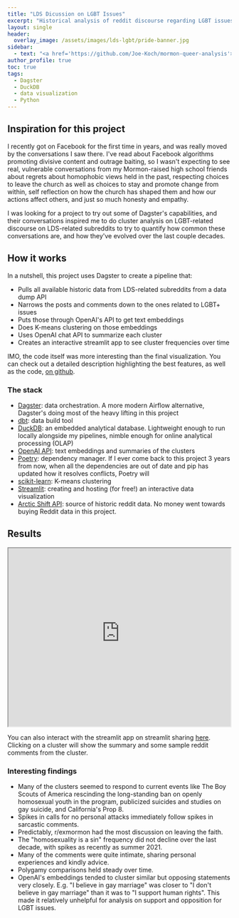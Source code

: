 ```yaml
---
title: "LDS Dicussion on LGBT Issues"
excerpt: "Historical analysis of reddit discourse regarding LGBT issues on the LDS-related subreddits"
layout: single
header:
  overlay_image: /assets/images/lds-lgbt/pride-banner.jpg
sidebar:
  - text: "<a href='https://github.com/Joe-Koch/mormon-queer-analysis'>View the project's code</a>"
author_profile: true
toc: true
tags:
  - Dagster
  - DuckDB
  - data visualization
  - Python
---
```


## Inspiration for this project
I recently got on Facebook for the first time in years, and was really moved by the conversations I saw there. I've read about Facebook algorithms promoting divisive content and outrage baiting, so I wasn't expecting to see real, vulnerable conversations from my Mormon-raised high school friends about regrets about homophobic views held in the past, respecting choices to leave the church as well as choices to stay and promote change from within, self reflection on how the church has shaped them and how our actions affect others, and just so much honesty and empathy. 

I was looking for a project to try out some of Dagster's capabilities, and their conversations inspired me to do cluster analysis on LGBT-related discourse on LDS-related subreddits to try to quantify how common these conversations are, and how they've evolved over the last couple decades.

## How it works

In a nutshell, this project uses Dagster to create a pipeline that:
  - Pulls all available historic data from LDS-related subreddits from a data dump API
  - Narrows the posts and comments down to the ones related to LGBT+ issues
  - Puts those through OpenAI's API to get text embeddings
  - Does K-means clustering on those embeddings
  - Uses OpenAI chat API to summarize each cluster 
  - Creates an interactive streamlit app to see cluster frequencies over time 

IMO, the code itself was more interesting than the final visualization. You can check out a detailed description highlighting the best features, as well as the code, [on github](https://github.com/Joe-Koch/mormon-queer-analysis). 

### The stack

- [Dagster](https://dagster.io/): data orchestration. A more modern Airflow alternative, Dagster's doing most of the heavy lifting in this project
- [dbt](https://www.getdbt.com/product/what-is-dbt): data build tool 
- [DuckDB](https://duckdb.org/why_duckdb): an embedded analytical database. Lightweight enough to run locally alongside my pipelines, nimble enough for online analytical processing (OLAP)
- [OpenAI API](https://openai.com/blog/openai-api): text embeddings and summaries of the clusters 
- [Poetry](https://python-poetry.org/): dependency manager. If I ever come back to this project 3 years from now, when all the dependencies are out of date and pip has updated how it resolves conflicts, Poetry will 
- [scikit-learn](https://scikit-learn.org/stable/modules/generated/sklearn.cluster.KMeans.html): K-means clustering
- [Streamlit](https://streamlit.io/): creating and hosting (for free!) an interactive data visualization 
- [Arctic Shift API](https://github.com/ArthurHeitmann/arctic_shift/tree/master/api): source of historic reddit data. No money went towards buying Reddit data in this project.

## Results

<iframe src="https://lds-lgbt-app-algl4vdm3jedzrnpc3alh9.streamlit.app/?embed=true" width="500" height="400"></iframe>

You can also interact with the streamlit app on streamlit sharing [here](https://lds-lgbt-app-algl4vdm3jedzrnpc3alh9.streamlit.app/). Clicking on a cluster will show the summary and some sample reddit comments from the cluster.


### Interesting findings
- Many of the clusters seemed to respond to current events like The Boy Scouts of America rescinding the long-standing ban on openly homosexual youth in the program, publicized suicides and studies on gay suicide, and California's Prop 8. 
- Spikes in calls for no personal attacks immediately follow spikes in sarcastic comments.
- Predictably, r/exmormon had the most discussion on leaving the faith.
- The "homosexuality is a sin" frequency did not decline over the last decade, with spikes as recently as summer 2021. 
- Many of the comments were quite intimate, sharing personal experiences and kindly advice.
- Polygamy comparisons held steady over time.
- OpenAI's embeddings tended to cluster similar but opposing statements very closely. E.g. "I believe in gay marriage" was closer to "I don't believe in gay marriage" than it was to "I support human rights". This made it relatively unhelpful for analysis on support and opposition for LGBT issues. 